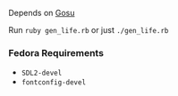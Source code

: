 Depends on [Gosu](https://github.com/gosu/gosu)

Run `ruby gen_life.rb` or just `./gen_life.rb`

### Fedora Requirements
- `SDL2-devel`
- `fontconfig-devel`
